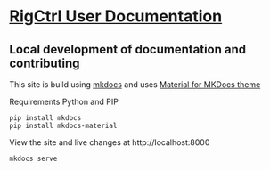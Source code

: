 # [RigCtrl User Documentation](https://help.rigctrl.com/)

## Local development of documentation and contributing

This site is build using [mkdocs](https://www.mkdocs.org/) and uses [Material for MKDocs theme](https://squidfunk.github.io/mkdocs-material/)

Requirements Python and PIP

```console
pip install mkdocs
pip install mkdocs-material
```

View the site and live changes at http://localhost:8000
```console
mkdocs serve
```
